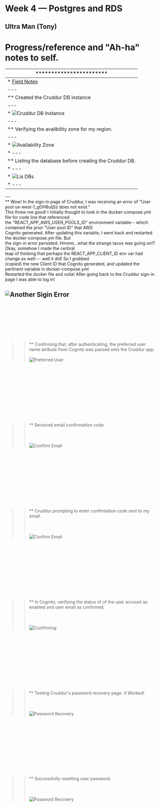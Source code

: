 # Week 4 — Postgres and RDS

## Ultra Man (Tony)


# Progress/reference and "Ah-ha" notes to self.
| *********************** |
| --- |
| * [Field Notes](https://github.com/ultraman-labs/aws-bootcamp-cruddur-2023/blob/main/_docs/assets/week4/Notes-Week4.txt) |
| --- |
| ** Created the Cruddur DB instance |
| --- |
| * ![Cruddur DB Instance](../_docs/assets/week4/rdscruddur.png) |
| --- |
| ** Verifying the availbility zone for my region.|
| --- |
| * ![Availability Zone](../_docs/assets/week4/availabilityzone.png) |
| * ---|
| ** Listing the database before creating the Cruddur DB.
| * ---|
| * ![Lis DBs](../_docs/assets/week4/dblist.png) |
| * --- | 
<p> --- <br>  
    ** Wow! In the sign-in page of Cruddur, I was receiving an error of "User pool us-west-1_gOH8uljSz does not exist." <br>
       This threw me good! I initially thought to look in the docker-compose.yml file for code line that referenced <br>
       the "REACT_APP_AWS_USER_POOLS_ID" environment variable-- which contained the prior "User pool ID" that AWS <br>
       Cognito generated. After updating this variable, I went back and restarted the docker-compose.ym file. But <br>
       the sign-in error persisted. Hmmm...what the strange tacos was going on!? Okay, somehow I made the cerbral <br>
       leap of thinking that perhaps the REACT_APP_CLIENT_ID env var had change as well--- well it did! So I grabbed <br>
       (copied) the new Client ID that Cognito generated, and updated the pertinent variable in docker-compose.yml <br>
       Restarted the docker file and voila! After going back to the Cruddur sign-in page I was able to log in!  </p>
    
   ![Another Sigin Error](../_docs/assets/week3/signinerror.png)  <br><br><br><br><br><br>
   ---
  >> ** Confirming that, after authenticating, the preferred user name atribute from Cognito was passed onto the Cruddur app.<br><br> 
       ![Preferred User](../_docs/assets/week3/preferredusername.png)
   
<br><br><br><br><br><br>
---


 >> ** Received email confirmaition code. <br><br><br><br>
 ![Confirm Email](../_docs/assets/week3/verifycode2.png) 
 
 <br><br><br><br><br><br>
 ---   
 
 >> ** Cruddur prompting to enter confirmation code sent to my email. <br><br><br><br>
 ![Confirm Email](../_docs/assets/week3/confcode.png) 
 
 <br><br><br><br><br><br>
 ---
>> ** In Cognito, verifying the status of of the user account as enabled and user email as confirmed. <br><br><br><br>
      ![Confirming](../_docs/assets/week3/confirmuser.png) 

<br><br><br><br><br><br>
 ---
>> ** Testing Cruddur's password recovery page. It Worked! <br><br><br><br>
  ![Password Recovery](../_docs/assets/week3/pwrecovery.png)

<br><br><br><br><br><br>
 ---

>> ** Successfully resetting user password. <br><br><br><br>
  ![Password Recovery](../_docs/assets/week3/pwresetgood.png)

<br><br><br><br><br><br>
 ---   
